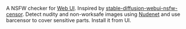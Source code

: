 A NSFW checker for [Web UI](https://github.com/AUTOMATIC1111/stable-diffusion-webui).
Inspired by [stable-diffusion-webui-nsfw-censor](https://github.com/AUTOMATIC1111/stable-diffusion-webui-nsfw-censor).
Detect nudity and non-worksafe images using [Nudenet](https://pypi.org/project/nudenet/) and use barcensor to cover sensitive parts. Install it from UI.
